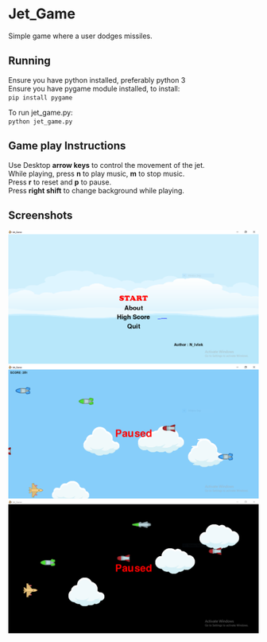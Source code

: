 # Jet_Game
Simple game where a user dodges missiles.

## Running
Ensure you have python installed, preferably python 3<br>
Ensure you have pygame module installed, to install:<br>
  `pip install pygame`<br>

To run jet_game.py:<br>
  `python jet_game.py`

## Game play Instructions
Use Desktop **arrow keys** to control the movement of the jet.<br>
While playing, press **n** to play music, **m** to stop music.<br>
Press **r** to reset and **p** to pause.<br>
Press **right shift** to change background while playing.<br>

## Screenshots
![screenshot 1](/.screenshots/image1.PNG)
![screenshot 2](/.screenshots/image2.PNG)
![screenshot 3](/.screenshots/image3.PNG)
